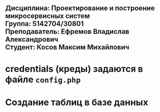 ## Дисциплина: Проектирование и построение микросервисных систем<br>Группа: 5142704/30801<br>Преподаватель: Ефремов Владислав Александрович<br>Студент: Косов Максим Михайлович
# credentials (креды) задаются в файле `config.php`
# Создание таблиц в базе данных
